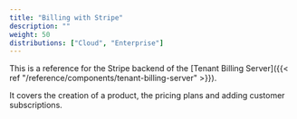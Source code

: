 ```yaml
---
title: "Billing with Stripe"
description: ""
weight: 50
distributions: ["Cloud", "Enterprise"]
---
```


This is a reference for the Stripe backend of the [Tenant Billing Server]({{< ref "/reference/components/tenant-billing-server" >}}).

It covers the creation of a product, the pricing plans and adding customer subscriptions.
